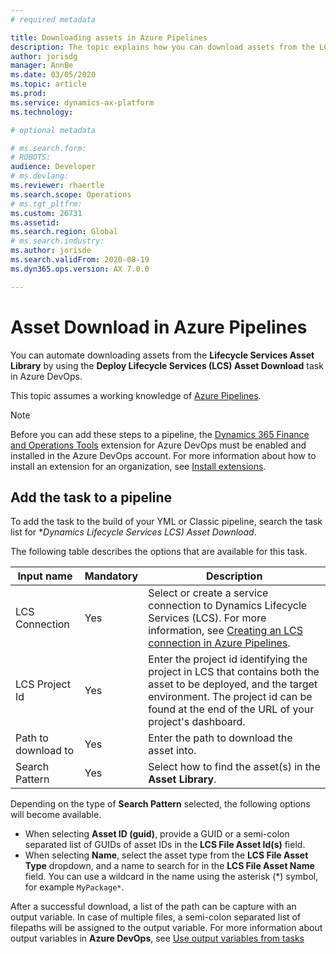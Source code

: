 ```yaml
---
# required metadata

title: Downloading assets in Azure Pipelines
description: The topic explains how you can download assets from the LCS asset library using pipelines in Microsoft Azure DevOps.
author: jorisdg
manager: AnnBe
ms.date: 03/05/2020
ms.topic: article
ms.prod: 
ms.service: dynamics-ax-platform
ms.technology: 

# optional metadata

# ms.search.form: 
# ROBOTS: 
audience: Developer
# ms.devlang: 
ms.reviewer: rhaertle
ms.search.scope: Operations
# ms.tgt_pltfrm: 
ms.custom: 26731
ms.assetid:
ms.search.region: Global
# ms.search.industry: 
ms.author: jorisde
ms.search.validFrom: 2020-08-19
ms.dyn365.ops.version: AX 7.0.0

---
```


# Asset Download in Azure Pipelines

You can automate downloading assets from the **Lifecycle Services Asset Library** by using the **Deploy Lifecycle Services (LCS) Asset Download** task in Azure DevOps.

This topic assumes a working knowledge of [Azure Pipelines](https://docs.microsoft.com/azure/devops/pipelines/get-started/pipelines-get-started?view=azure-devops).

> [!NOTE]
> Before you can add these steps to a pipeline, the [Dynamics 365 Finance and Operations Tools](https://marketplace.visualstudio.com/items?itemName=Dyn365FinOps.dynamics365-finops-tools) extension for Azure DevOps must be enabled and installed in the Azure DevOps account. For more information about how to install an extension for an organization, see [Install extensions](https://docs.microsoft.com/azure/devops/marketplace/install-extension?view=azure-devops&tabs=browser).

## Add the task to a pipeline

To add the task to the build of your YML or Classic pipeline, search the task list for **Dynamics Lifecycle Services *LCS) Asset Download**.

The following table describes the options that are available for this task.

| Input name | Mandatory | Description |
| --- | --- | --- |
| LCS Connection | Yes | Select or create a service connection to Dynamics Lifecycle Services (LCS). For more information, see [Creating an LCS connection in Azure Pipelines](pipeline-lcs-connection.md). |
| LCS Project Id | Yes | Enter the project id identifying the project in LCS that contains both the asset to be deployed, and the target environment. The project id can be found at the end of the URL of your project's dashboard. |
| Path to download to | Yes | Enter the path to download the asset into. |
| Search Pattern | Yes | Select how to find the asset(s) in the **Asset Library**. |

Depending on the type of **Search Pattern** selected, the following options will become available.

* When selecting **Asset ID (guid)**, provide a GUID or a semi-colon separated list of GUIDs of asset IDs in the **LCS File Asset Id(s)** field.
* When selecting **Name**, select the asset type from the **LCS File Asset Type** dropdown, and a name to search for in the **LCS File Asset Name** field. You can use a wildcard in the name using the asterisk (*) symbol, for example `MyPackage*`.

After a successful download, a list of the path can be capture with an output variable. In case of multiple files, a semi-colon separated list of filepaths will be assigned to the output variable. For more information about output variables in **Azure DevOps**, see [Use output variables from tasks](https://docs.microsoft.com/azure/devops/pipelines/process/variables?view=azure-devops&tabs=yaml%2Cbatch#use-output-variables-from-tasks)